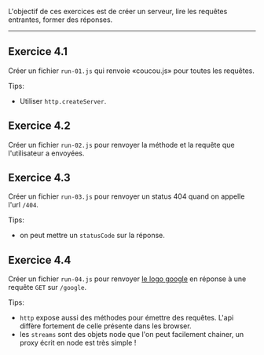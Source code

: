 L'objectif de ces exercices est de créer un serveur, lire les requêtes entrantes, former des réponses.

---

## Exercice 4.1

Créer un fichier `run-01.js` qui renvoie «coucou.js» pour toutes les requêtes.

Tips:

- Utiliser `http.createServer`.

## Exercice 4.2

Créer un fichier `run-02.js` pour renvoyer la méthode et la requête que l'utilisateur a envoyées.

## Exercice 4.3

Créer un fichier `run-03.js` pour renvoyer un status 404 quand on appelle l'url `/404`.

Tips:

- on peut mettre un `statusCode` sur la réponse.

## Exercice 4.4

Créer un fichier `run-04.js` pour renvoyer [le logo google](https://www.google.fr/images/branding/googlelogo/2x/googlelogo_color_272x92dp.png) en réponse à une requête `GET` sur `/google`.

Tips:

- `http` expose aussi des méthodes pour émettre des requêtes. L'api diffère fortement de celle présente dans les browser.
- les `streams` sont des objets node que l'on peut facilement chainer, un proxy écrit en node est très simple !
